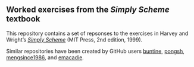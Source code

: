 ## Worked exercises from the _Simply Scheme_ textbook

This repository contains a set of repsonses to the exercises in Harvey and Wright’s [_Simply Scheme_](https://people.eecs.berkeley.edu/~bh/ss-toc2.html) (MIT Press, 2nd edition, 1999).

Similar repositories have been created by GitHub users [buntine](https://github.com/buntine/Simply-Scheme-Exercises), [pongsh](https://github.com/pongsh/simply-scheme-exercises), [mengsince1986](https://github.com/mengsince1986/Simply-Scheme-exercises), and [emacadie](https://github.com/emacadie/scheme-apps/tree/master/tutorials/simply.scheme).